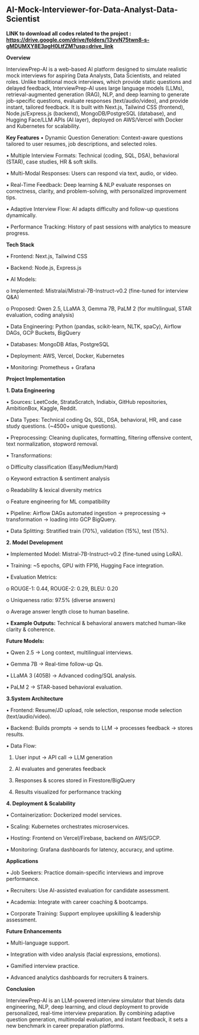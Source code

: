   ## AI-Mock-Interviewer-for-Data-Analyst-Data-Scientist


**LINK to download all codes related to the project : https://drive.google.com/drive/folders/13vvN75twn8-s-gMDUMXY8E3pgH0LtfZM?usp=drive_link**

**Overview**

InterviewPrep-AI is a web-based AI platform designed to simulate realistic mock interviews for aspiring Data Analysts, Data Scientists, and related roles. Unlike traditional mock interviews, which provide static questions and delayed feedback, InterviewPrep-AI uses large language models (LLMs), retrieval-augmented generation (RAG), NLP, and deep learning to generate job-specific questions, evaluate responses (text/audio/video), and provide instant, tailored feedback.
It is built with Next.js, Tailwind CSS (frontend), Node.js/Express.js (backend), MongoDB/PostgreSQL (database), and Hugging Face/LLM APIs (AI layer), deployed on AWS/Vercel with Docker and Kubernetes for scalability.

**Key Features**
•	Dynamic Question Generation: Context-aware questions tailored to user resumes, job descriptions, and selected roles.

•	Multiple Interview Formats: Technical (coding, SQL, DSA), behavioral (STAR), case studies, HR & soft skills.

•	Multi-Modal Responses: Users can respond via text, audio, or video.

•	Real-Time Feedback: Deep learning & NLP evaluate responses on correctness, clarity, and problem-solving, with personalized improvement tips.

•	Adaptive Interview Flow: AI adapts difficulty and follow-up questions dynamically.

•	Performance Tracking: History of past sessions with analytics to measure progress.

**Tech Stack**

•	Frontend: Next.js, Tailwind CSS

•	Backend: Node.js, Express.js

•	AI Models:

o	Implemented: Mistralai/Mistral-7B-Instruct-v0.2 (fine-tuned for interview Q&A)

o	Proposed: Qwen 2.5, LLaMA 3, Gemma 7B, PaLM 2 (for multilingual, STAR evaluation, coding analysis)


•	Data Engineering: Python (pandas, scikit-learn, NLTK, spaCy), Airflow DAGs, GCP Buckets, BigQuery

•	Databases: MongoDB Atlas, PostgreSQL

•	Deployment: AWS, Vercel, Docker, Kubernetes

•	Monitoring: Prometheus + Grafana

**Project Implementation**

**1. Data Engineering**
   
•	Sources: LeetCode, StrataScratch, Indiabix, GitHub repositories, AmbitionBox, Kaggle, Reddit.

•	Data Types: Technical coding Qs, SQL, DSA, behavioral, HR, and case study questions. (~4500+ unique questions).

•	Preprocessing: Cleaning duplicates, formatting, filtering offensive content, text normalization, stopword removal.

•	Transformations:

o	Difficulty classification (Easy/Medium/Hard)

o	Keyword extraction & sentiment analysis

o	Readability & lexical diversity metrics

o	Feature engineering for ML compatibility

•	Pipeline: Airflow DAGs automated ingestion → preprocessing → transformation → loading into GCP BigQuery.

•	Data Splitting: Stratified train (70%), validation (15%), test (15%).

**2. Model Development**

•	Implemented Model: Mistral-7B-Instruct-v0.2 (fine-tuned using LoRA).

•	Training: ~5 epochs, GPU with FP16, Hugging Face integration.

•	Evaluation Metrics:

o	ROUGE-1: 0.44, ROUGE-2: 0.29, BLEU: 0.20

o	Uniqueness ratio: 97.5% (diverse answers)

o	Average answer length close to human baseline.

•	**Example Outputs:** Technical & behavioral answers matched human-like clarity & coherence.


**Future Models:**

•	Qwen 2.5 → Long context, multilingual interviews.

•	Gemma 7B → Real-time follow-up Qs.

•	LLaMA 3 (405B) → Advanced coding/SQL analysis.

•	PaLM 2 → STAR-based behavioral evaluation.

**3.System Architecture**

•	Frontend: Resume/JD upload, role selection, response mode selection (text/audio/video).

•	Backend: Builds prompts → sends to LLM → processes feedback → stores results.

•	Data Flow:
1.	User input → API call → LLM generation

2.	AI evaluates and generates feedback

3.	Responses & scores stored in Firestore/BigQuery

4.	Results visualized for performance tracking

**4. Deployment & Scalability**
   
•	Containerization: Dockerized model services.

•	Scaling: Kubernetes orchestrates microservices.

•	Hosting: Frontend on Vercel/Firebase, backend on AWS/GCP.

•	Monitoring: Grafana dashboards for latency, accuracy, and uptime.

**Applications**

•	Job Seekers: Practice domain-specific interviews and improve performance.

•	Recruiters: Use AI-assisted evaluation for candidate assessment.

•	Academia: Integrate with career coaching & bootcamps.

•	Corporate Training: Support employee upskilling & leadership assessment.

**Future Enhancements**

•	Multi-language support.

•	Integration with video analysis (facial expressions, emotions).

•	Gamified interview practice.

•	Advanced analytics dashboards for recruiters & trainers.

**Conclusion**

InterviewPrep-AI is an LLM-powered interview simulator that blends data engineering, NLP, deep learning, and cloud deployment to provide personalized, real-time interview preparation. By combining adaptive question generation, multimodal evaluation, and instant feedback, it sets a new benchmark in career preparation platforms.

